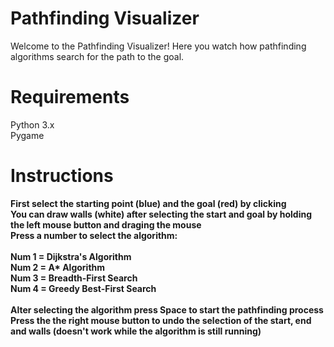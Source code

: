 # Pathfinding Visualizer

Welcome to the Pathfinding Visualizer! Here you watch how pathfinding algorithms search for the path to the goal.

# Requirements

Python 3.x \
Pygame

# Instructions

**First select the starting point (blue) and the goal (red) by clicking** \
**You can draw walls (white) after selecting the start and goal by holding the left mouse button and draging the mouse** \
**Press a number to select the algorithm:** \
\
**Num 1 = Dijkstra's Algorithm** \
**Num 2 = A\* Algorithm** \
**Num 3 = Breadth-First Search** \
**Num 4 = Greedy Best-First Search** \
\
**Alter selecting the algorithm press Space to start the pathfinding process** \
**Press the the right mouse button to undo the selection of the start, end and walls (doesn't work while the algorithm is still running)**

